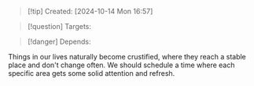 
>[!tip] Created: [2024-10-14 Mon 16:57]

>[!question] Targets: 

>[!danger] Depends: 

Things in our lives naturally become crustified, where they reach a stable place and don't change often.  We should schedule a time where each specific area gets some solid attention and refresh.